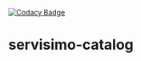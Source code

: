 [![Codacy Badge](https://app.codacy.com/project/badge/Grade/78c41c8f58e842218d02071fd03e44eb)](https://app.codacy.com/gh/smonko/servisimo-catalog/dashboard?utm_source=gh&utm_medium=referral&utm_content=&utm_campaign=Badge_grade)  

# servisimo-catalog  